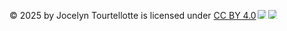 © 2025 by Jocelyn Tourtellotte is licensed under [CC BY 4.0](https://creativecommons.org/licenses/by/4.0/)<img src="https://mirrors.creativecommons.org/presskit/icons/cc.svg" style="max-width: 1em;max-height:1em;margin-left: .2em;"/><img src="https://mirrors.creativecommons.org/presskit/icons/by.svg" style="max-width: 1em;max-height:1em;margin-left: .2em;"/>